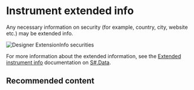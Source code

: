 # Instrument extended info

Any necessary information on security (for example, country, city, website etc.) may be extended info.

![Designer ExtensionInfo securities](~/images/Designer_ExtensionInfo_securities.png)

For more information about the extended information, see the [Extended instrument info](HydraExtensionInfo.md) documentation on [S\#.Data](Hydra.md).

## Recommended content
